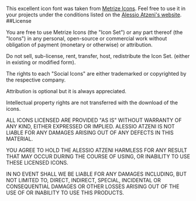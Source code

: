 This excellent icon font was taken from [Metrize Icons](http://www.alessioatzeni.com/metrize-icons/). Feel free to use it in your projects under the conditions listed on the [Alessio Atzeni's website](http://www.alessioatzeni.com/meteocons/).
##License

You are free to use Metrize Icons (the "Icon Set") or any part thereof (the "Icons") in any personal, open-source or commercial work without obligation of payment (monetary or otherwise) or attribution.

Do not sell, sub-license, rent, transfer, host, redistribute the Icon Set. (either in existing or modified form).

The rights to each "Social Icons" are either trademarked or copyrighted by the respective company.

Attribution is optional but it is always appreciated.

Intellectual property rights are not transferred with the download of the icons.

ALL ICONS LICENSED ARE PROVIDED "AS IS" WITHOUT WARRANTY OF ANY KIND, EITHER EXPRESSED OR IMPLIED. ALESSIO ATZENI IS NOT LIABLE FOR ANY DAMAGES ARISING OUT OF ANY DEFECTS IN THIS MATERIAL.

YOU AGREE TO HOLD THE ALESSIO ATZENI HARMLESS FOR ANY RESULT THAT MAY OCCUR DURING THE COURSE OF USING, OR INABILITY TO USE THESE LICENSED ICONS.

IN NO EVENT SHALL WE BE LIABLE FOR ANY DAMAGES INCLUDING, BUT NOT LIMITED TO, DIRECT, INDIRECT, SPECIAL, INCIDENTAL OR CONSEQUENTIAL DAMAGES OR OTHER LOSSES ARISING OUT OF THE USE OF OR INABILITY TO USE THIS PRODUCTS.



